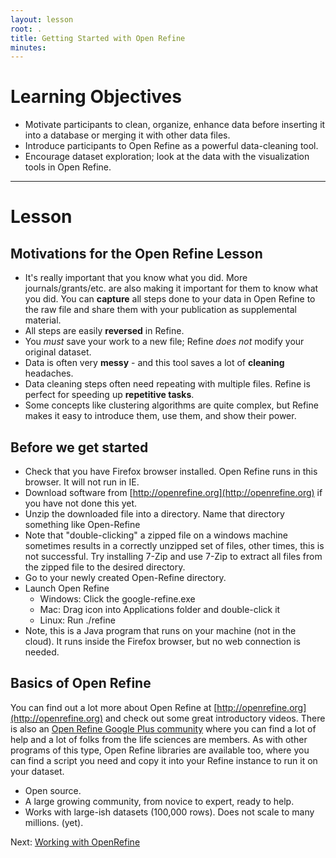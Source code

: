 ```yaml
---
layout: lesson
root: .
title: Getting Started with Open Refine
minutes: 
---
```


# Learning Objectives

* Motivate participants to clean, organize, enhance data before inserting it into a database or merging it with other data files.
* Introduce participants to Open Refine as a powerful data-cleaning tool.
* Encourage dataset exploration; look at the data with the visualization tools in Open Refine.

----------------------------------------------------

# Lesson

## Motivations for the Open Refine Lesson

* It's really important that you know what you did. More
  journals/grants/etc. are also making it important for them to know
  what you did. You can **capture** all steps done to your data in Open
  Refine to the raw file and share them with your publication as
  supplemental material.
* All steps are easily **reversed** in Refine.
* You _must_ save your work to a new file; Refine _does not_ modify your original dataset.
* Data is often very **messy** - and this tool saves a lot of **cleaning** headaches.
* Data cleaning steps often need repeating with multiple files. Refine
  is perfect for speeding up **repetitive tasks**.
* Some concepts like clustering algorithms are quite complex, but
  Refine makes it easy to introduce them, use them, and show their
  power.

## Before we get started

* Check that you have Firefox browser installed. Open Refine runs in
  this browser. It will not run in IE.
* Download software from
  [http://openrefine.org](http://openrefine.org) if you have not done
  this yet.
* Unzip the downloaded file into a directory. Name that directory
  something like Open-Refine
* Note that "double-clicking" a zipped file on a windows machine
  sometimes results in a correctly unzipped set of files, other times,
  this is not successful. Try installing 7-Zip and use 7-Zip to
  extract all files from the zipped file to the desired directory.
* Go to your newly created Open-Refine directory.
* Launch Open Refine
  * Windows: Click the google-refine.exe
  * Mac: Drag icon into Applications folder and double-click it
  * Linux: Run ./refine
* Note, this is a Java program that runs on your machine (not in the
  cloud). It runs inside the Firefox browser, but no web connection is
  needed.

## Basics of Open Refine

You can find out a lot more about Open Refine at
[http://openrefine.org](http://openrefine.org) and check out some
great introductory videos. There is also an
[Open Refine Google Plus community](https://plus.google.com/communities/117280693504889048168)
where you can find a lot of help and a lot of folks from the life
sciences are members. As with other programs of this type, Open Refine
libraries are available too, where you can find a script you need and
copy it into your Refine instance to run it on your dataset.

* Open source.
* A large growing community, from novice to expert, ready to help.
* Works with large-ish datasets (100,000 rows). Does not scale to many millions. (yet).

Next: [Working with OpenRefine](01-working-with-openrefine.html)
